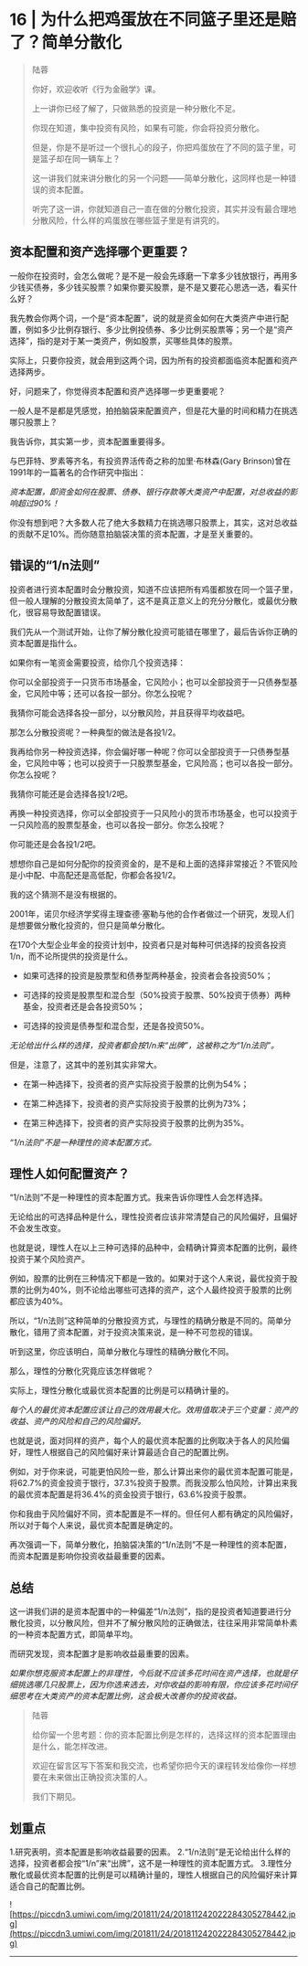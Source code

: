 # 16 | 为什么把鸡蛋放在不同篮子里还是赔了？简单分散化

> 陆蓉
> 
> 你好，欢迎收听《行为金融学》课。
> 
> 上一讲你已经了解了，只做熟悉的投资是一种分散化不足。
> 
> 你现在知道，集中投资有风险，如果有可能，你会将投资分散化。
> 
> 但是，你是不是听过一个很扎心的段子，你把鸡蛋放在了不同的篮子里，可是篮子却在同一辆车上？
> 
> 这一讲我们就来讲分散化的另一个问题——简单分散化，这同样也是一种错误的资本配置。
> 
> 听完了这一讲，你就知道自己一直在做的分散化投资，其实并没有最合理地分散风险，什么样的鸡蛋放在哪些篮子里是有讲究的。

## 资本配置和资产选择哪个更重要？

一般你在投资时，会怎么做呢？是不是一般会先琢磨一下拿多少钱放银行，再用多少钱买债券，多少钱买股票？如果你要买股票，是不是又要花心思选一选，看买什么好？

我先教会你两个词，一个是“资本配置”，说的就是资金如何在大类资产中进行配置，例如多少比例存银行、多少比例投债券、多少比例买股票等；另一个是“资产选择”，指的是对于某一类资产，例如股票，买哪些具体的股票。

实际上，只要你投资，就会用到这两个词，因为所有的投资都面临资本配置和资产选择两步。

好，问题来了，你觉得资本配置和资产选择哪一步更重要呢？

一般人是不是都是凭感觉，拍拍脑袋来配置资产，但是花大量的时间和精力在挑选哪只股票上？

我告诉你，其实第一步，资本配置重要得多。

与巴菲特、罗素等齐名，有投资界活传奇之称的加里·布林森(Gary Brinson)曾在1991年的一篇著名的合作研究中指出：

 *资本配置，即资金如何在股票、债券、银行存款等大类资产中配置，对总收益的影响超过90%！*

你没有想到吧？大多数人花了绝大多数精力在挑选哪只股票上，其实，这对总收益的贡献不足10%。而你随意拍脑袋决策的资本配置，才是至关重要的。

## 错误的“1/n法则”

投资者进行资本配置时会分散投资，知道不应该把所有鸡蛋都放在同一个篮子里，但一般人理解的分散投资太简单了，这不是真正意义上的充分分散化，或最优分散化，很容易导致配置错误。

我们先从一个测试开始，让你了解分散化投资可能错在哪里了，最后告诉你正确的资本配置是指什么。

如果你有一笔资金需要投资，给你几个投资选择：

你可以全部投资于一只货币市场基金，它风险小；也可以全部投资于一只债券型基金，它风险中等；还可以各投一部分。你怎么投呢？

我猜你可能会选择各投一部分，以分散风险，并且获得平均收益吧。

那怎么分散投资呢？一种典型的做法是各投1/2。

我再给你另一种投资选择，你会偏好哪一种呢？你可以全部投资于一只债券型基金，它风险中等；也可以投资于一只股票型基金，它风险高；也可以各投一部分。你怎么投呢？

我猜你可能还是会选择各投1/2吧。

再换一种投资选择，你可以全部投资于一只风险小的货币市场基金，也可以投资于一只风险高的股票型基金，也可以各投一部分。你怎么投呢？

你可能还是会各投1/2吧。

想想你自己是如何分配你的投资资金的，是不是和上面的选择非常接近？不管风险是小中配、中高配还是高低配，你都会各投1/2。

我的这个猜测不是没有根据的。

2001年，诺贝尔经济学奖得主理查德·塞勒与他的合作者做过一个研究，发现人们是想要做分散化投资的，但只是简单分散化。

在170个大型企业年金的投资计划中，投资者只是对每种可供选择的投资各投资1/n，而不论所提供的投资是什么。

* 如果可选择的投资是股票型和债券型两种基金，投资者会各投资50%；

* 可选择的投资是股票型和混合型（50%投资于股票、50%投资于债券）两种基金，投资者还是会各投资50%；

* 可选择的投资是债券型和混合型，还是各投资50%。

 *无论给出什么样的选择，投资者都会按1/n来“出牌”，这被称之为“1/n法则”。*

但是，注意了，这其中的差别其实非常大。

* 在第一种选择下，投资者的资产实际投资于股票的比例为54%；

* 在第二种选择下，投资者的资产实际投资于股票的比例为73%；

* 在第三种选择下，投资者的资产实际投资于股票的比例为35%。

 *“1/n法则”不是一种理性的资本配置方式。*

## 理性人如何配置资产？

“1/n法则”不是一种理性的资本配置方式。我来告诉你理性人会怎样选择。

无论给出的可选择品种是什么，理性投资者应该非常清楚自己的风险偏好，且偏好不会发生改变。

也就是说，理性人在以上三种可选择的品种中，会精确计算资本配置的比例，最终投资于某个风险资产。

例如，股票的比例在三种情况下都是一致的。如果对于这个人来说，最优投资于股票的比例为40%，则不论给出哪些可选择的资产，这个人最终投资于股票的比例都应该为40%。

所以，“1/n法则”这种简单的分散投资方式，与理性的精确分散是不同的。简单分散化，错用了资本配置，对于投资决策来说，是一种不可忽视的错误。

听到这里，你应该明白，简单分散化与理性的精确分散化不同。

那么，理性的分散化究竟应该怎样做呢？

实际上，理性分散化或最优资本配置的比例是可以精确计量的。

 *每个人的最优资本配置应该让自己的效用最大化。效用值取决于三个变量：资产的收益、资产的风险和自己的风险偏好。*

也就是说，面对同样的资产，每个人的最优资本配置的比例取决于各人的风险偏好，理性人根据自己的风险偏好来计算最适合自己的配置比例。

例如，对于你来说，可能更怕风险一些，那么计算出来你的最优资本配置可能是，将62.7%的资金投资于银行，37.3%投资于股票。而我没那么怕风险，计算出来我的最优资本配置是将36.4%的资金投资于银行，63.6%投资于股票。

你和我由于风险偏好不同，资本配置是不一样的。但任何人都有确定的风险偏好，所以对于每个人来说，最优资本配置是确定的。

再次强调一下，简单分散化，拍脑袋决策的“1/n法则”不是一种理性的资本配置，而资本配置是影响你投资收益最重要的因素。

## 总结

这一讲我们讲的是资本配置中的一种偏差“1/n法则”，指的是投资者知道要进行分散化投资，以分散风险，但并不了解分散风险的正确做法，往往采用非常简单朴素的一种资本配置方式，即简单平均。

而研究发现，资本配置才是影响收益最重要的因素。

 *如果你想克服资本配置上的非理性，今后就不应该多花时间在资产选择，也就是仔细挑选哪几只股票上，因为你选来选去，对你收益的影响有限，你应该多花时间仔细思考在大类资产的资本配置比例，这会极大改善你的投资收益。*

> 陆蓉
> 
> 给你留一个思考题：你的资本配置比例是怎样的，选择这样的资本配置理由是什么，能怎样改进。
> 
> 欢迎在留言区写下答案和我交流，也希望你把今天的课程转发给像你一样想要在未来做出正确投资决策的人。
> 
> 我们下期见。

## 划重点

1.研究表明，资本配置是影响收益最要的因素。
2.“1/n法则”是无论给出什么样的选择，投资者都会按“1/n”来“出牌”，这不是一种理性的资本配置方式。
3.理性分散化或最优资本配置的比例是可以精确计量的，理性人根据自己的风险偏好来计算适合自己的配置比例。


![https://piccdn3.umiwi.com/img/201811/24/201811242022284305278442.jpg](https://piccdn3.umiwi.com/img/201811/24/201811242022284305278442.jpg)

---
